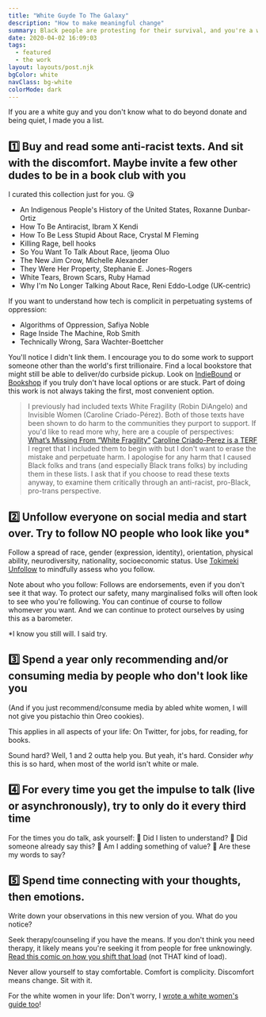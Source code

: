 ```yaml
---
title: "White Guyde To The Galaxy"
description: "How to make meaningful change"
summary: Black people are protesting for their survival, and you're a white dude who isn't sure how to help. What now? I've written you a guide.
date: 2020-04-02 16:09:03
tags:
  - featured
  - the work
layout: layouts/post.njk
bgColor: white
navClass: bg-white
colorMode: dark
---
```

If you are a white guy and you don't know what to do beyond donate and being quiet, I made you a list.

## 1️⃣ Buy and read some anti-racist texts. And sit with the discomfort. Maybe invite a few other dudes to be in a book club with you

I curated this collection just for you. 😘

- An Indigenous People's History of the United States, Roxanne Dunbar-Ortiz
- How To Be Antiracist, Ibram X Kendi
- How To Be Less Stupid About Race, Crystal M Fleming
- Killing Rage, bell hooks
- So You Want To Talk About Race, Ijeoma Oluo
- The New Jim Crow, Michelle Alexander
- They Were Her Property, Stephanie E. Jones-Rogers
- White Tears, Brown Scars, Ruby Hamad
- Why I'm No Longer Talking About Race, Reni Eddo-Lodge (UK-centric)

If you want to understand how tech is complicit in perpetuating systems of oppression:

- Algorithms of Oppression, Safiya Noble
- Rage Inside The Machine, Rob Smith
- Technically Wrong, Sara Wachter-Boettcher

You'll notice I didn't link them. I encourage you to do some work to support someone other than the world's first trillionaire. Find a local bookstore that might still be able to deliver/do curbside pickup. Look on [IndieBound](https://www.indiebound.org/) or [Bookshop](https://www.bookshop.org) if you truly don't have local options or are stuck. Part of doing this work is not always taking the first, most convenient option.

>I previously had included texts White Fragility (Robin DiAngelo) and Invisible Women (Caroline Criado-Pérez). Both of those texts have been shown to do harm to the communities they purport to support. If you'd like to read more why, here are a couple of perspectives:
[What’s Missing From “White Fragility”](https://slate.com/human-interest/2019/09/white-fragility-robin-diangelo-workshop.html)
[Caroline Criado-Perez is a TERF](https://medium.com/@Siltha1.0/caroline-criado-perez-is-a-terf-35c489e59ad9)
>I regret that I included them to begin with but I don't want to erase the mistake and perpetuate harm. I apologise for any harm that I caused Black folks and trans (and especially Black trans folks) by including them in these lists. I ask that if you choose to read these texts anyway, to examine them critically through an anti-racist, pro-Black, pro-trans perspective.

## 2️⃣ Unfollow everyone on social media and start over. Try to follow NO people who look like you*

Follow a spread of race, gender (expression, identity), orientation, physical ability, neurodiversity, nationality, socioeconomic status. Use [Tokimeki Unfollow](https://tokimeki-unfollow.glitch.me/) to mindfully assess who you follow.

Note about who you follow: Follows are endorsements, even if you don't see it that way. To protect our safety, many marginalised folks will often look to see who you're following. You can continue of course to follow whomever you want. And we can continue to protect ourselves by using this as a barometer.

*I know you still will. I said try.

## 3️⃣ Spend a year only recommending and/or consuming media by people who don't look like you

(And if you just recommend/consume media by abled white women, I will not give you pistachio thin Oreo cookies).

This applies in all aspects of your life: On Twitter, for jobs, for reading, for books.

Sound hard? Well, 1 and 2 outta help you. But yeah, it's hard. Consider _why_ this is so hard, when most of the world isn't white or male.

## 4️⃣ For every time you get the impulse to talk (live or asynchronously), try to only do it every third time

For the times you do talk, ask yourself:
🔹 Did I listen to understand?
🔹 Did someone already say this?
🔹 Am I adding something of value?
🔹 Are these my words to say?

## 5️⃣ Spend time connecting with your thoughts, then emotions.

Write down your observations in this new version of you. What do you notice?

Seek therapy/counseling if you have the means. If you don't think you need therapy, it likely means you're seeking it from people for free unknowingly.
[Read this comic on how you shift that load](https://english.emmaclit.com/2017/05/20/you-shouldve-asked/comment-page-9/) (not THAT kind of load).

Never allow yourself to stay comfortable. Comfort is complicity. Discomfort means change. Sit with it.

For the white women in your life: Don't worry, I [wrote a white women's guide too](/posts/save-the-tears)!